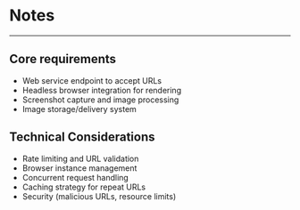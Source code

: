 # Notes


---

## Core requirements
- Web service endpoint to accept URLs
- Headless browser integration for rendering
- Screenshot capture and image processing
- Image storage/delivery system


## Technical Considerations
- Rate limiting and URL validation
- Browser instance management
- Concurrent request handling
- Caching strategy for repeat URLs
- Security (malicious URLs, resource limits)

